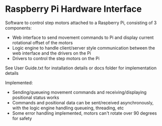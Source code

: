 # Raspberry Pi Hardware Interface

Software to control step motors attached to a Raspberry Pi, consisting of 3 components:
- Web interface to send movement commands to Pi and display current rotational offset of the motors
- Logic engine to handle client/server style communication between the web interface and the drivers on the Pi
- Drivers to control the step motors on the Pi

See User Guide.txt for installation details or docs folder for implementation details

Implemented:
- Sending/queueing movement commands and receiving/displaying positional status works
- Commands and positional data can be sent/received asynchronously, with the logic engine handling queueing, threading, etc
- Some error handling implemented, motors can't rotate over 90 degrees for safety

